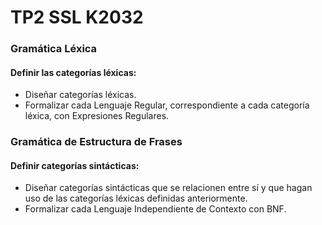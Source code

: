# TP2 SSL K2032

### Gramática Léxica

#### Definir las categorías léxicas:
- Diseñar categorías léxicas.
- Formalizar cada Lenguaje Regular, correspondiente a cada categoría léxica, con
Expresiones Regulares.

### Gramática de Estructura de Frases
#### Definir categorías sintácticas:
- Diseñar categorías sintácticas que se relacionen entre sí y que hagan uso de las
categorías léxicas definidas anteriormente.
- Formalizar cada Lenguaje Independiente de Contexto con BNF. 